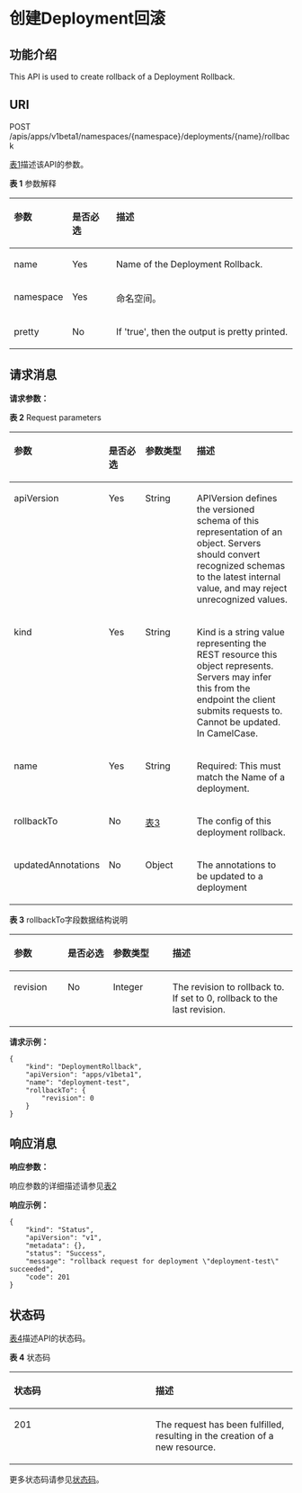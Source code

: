 # 创建Deployment回滚<a name="cci_02_0026"></a>

## 功能介绍<a name="zh-cn_topic_0091433672_section41398477"></a>

This API is used to create rollback of a Deployment Rollback.

## URI<a name="zh-cn_topic_0091433672_section37041974"></a>

POST /apis/apps/v1beta1/namespaces/\{namespace\}/deployments/\{name\}/rollback

[表1](#zh-cn_topic_0091433672_d0e34843)描述该API的参数。

**表 1**  参数解释

<a name="zh-cn_topic_0091433672_d0e34843"></a>
<table><thead align="left"><tr id="zh-cn_topic_0091433672_row27299130"><th class="cellrowborder" valign="top" width="16.16%" id="mcps1.2.4.1.1"><p id="zh-cn_topic_0091433672_p65652297517"><a name="zh-cn_topic_0091433672_p65652297517"></a><a name="zh-cn_topic_0091433672_p65652297517"></a>参数</p>
</th>
<th class="cellrowborder" valign="top" width="16.16%" id="mcps1.2.4.1.2"><p id="zh-cn_topic_0091433672_p165661629135114"><a name="zh-cn_topic_0091433672_p165661629135114"></a><a name="zh-cn_topic_0091433672_p165661629135114"></a>是否必选</p>
</th>
<th class="cellrowborder" valign="top" width="67.67999999999999%" id="mcps1.2.4.1.3"><p id="zh-cn_topic_0091433672_p14567629115114"><a name="zh-cn_topic_0091433672_p14567629115114"></a><a name="zh-cn_topic_0091433672_p14567629115114"></a>描述</p>
</th>
</tr>
</thead>
<tbody><tr id="zh-cn_topic_0091433672_row41719447"><td class="cellrowborder" valign="top" width="16.16%" headers="mcps1.2.4.1.1 "><p id="zh-cn_topic_0091433672_p23832023"><a name="zh-cn_topic_0091433672_p23832023"></a><a name="zh-cn_topic_0091433672_p23832023"></a>name</p>
</td>
<td class="cellrowborder" valign="top" width="16.16%" headers="mcps1.2.4.1.2 "><p id="zh-cn_topic_0091433672_p51345720"><a name="zh-cn_topic_0091433672_p51345720"></a><a name="zh-cn_topic_0091433672_p51345720"></a>Yes</p>
</td>
<td class="cellrowborder" valign="top" width="67.67999999999999%" headers="mcps1.2.4.1.3 "><p id="zh-cn_topic_0091433672_p65362657"><a name="zh-cn_topic_0091433672_p65362657"></a><a name="zh-cn_topic_0091433672_p65362657"></a>Name of the Deployment Rollback.</p>
</td>
</tr>
<tr id="zh-cn_topic_0091433672_row51393009"><td class="cellrowborder" valign="top" width="16.16%" headers="mcps1.2.4.1.1 "><p id="zh-cn_topic_0091433672_p2084186"><a name="zh-cn_topic_0091433672_p2084186"></a><a name="zh-cn_topic_0091433672_p2084186"></a>namespace</p>
</td>
<td class="cellrowborder" valign="top" width="16.16%" headers="mcps1.2.4.1.2 "><p id="zh-cn_topic_0091433672_p34601376"><a name="zh-cn_topic_0091433672_p34601376"></a><a name="zh-cn_topic_0091433672_p34601376"></a>Yes</p>
</td>
<td class="cellrowborder" valign="top" width="67.67999999999999%" headers="mcps1.2.4.1.3 "><p id="zh-cn_topic_0079615000_p8332925"><a name="zh-cn_topic_0079615000_p8332925"></a><a name="zh-cn_topic_0079615000_p8332925"></a>命名空间。</p>
</td>
</tr>
<tr id="zh-cn_topic_0091433672_row58579196"><td class="cellrowborder" valign="top" width="16.16%" headers="mcps1.2.4.1.1 "><p id="zh-cn_topic_0091433672_p47294440"><a name="zh-cn_topic_0091433672_p47294440"></a><a name="zh-cn_topic_0091433672_p47294440"></a>pretty</p>
</td>
<td class="cellrowborder" valign="top" width="16.16%" headers="mcps1.2.4.1.2 "><p id="zh-cn_topic_0091433672_p5644428"><a name="zh-cn_topic_0091433672_p5644428"></a><a name="zh-cn_topic_0091433672_p5644428"></a>No</p>
</td>
<td class="cellrowborder" valign="top" width="67.67999999999999%" headers="mcps1.2.4.1.3 "><p id="zh-cn_topic_0091433672_p54545553"><a name="zh-cn_topic_0091433672_p54545553"></a><a name="zh-cn_topic_0091433672_p54545553"></a>If 'true', then the output is pretty printed.</p>
</td>
</tr>
</tbody>
</table>

## 请求消息<a name="zh-cn_topic_0091433672_section64942310"></a>

**请求参数：**

**表 2**  Request parameters

<a name="zh-cn_topic_0091433672_table10173552218"></a>
<table><thead align="left"><tr id="zh-cn_topic_0091433672_row31887193"><th class="cellrowborder" valign="top" width="19%" id="mcps1.2.5.1.1"><p id="zh-cn_topic_0091433672_p32725858"><a name="zh-cn_topic_0091433672_p32725858"></a><a name="zh-cn_topic_0091433672_p32725858"></a>参数</p>
</th>
<th class="cellrowborder" valign="top" width="16%" id="mcps1.2.5.1.2"><p id="zh-cn_topic_0091433672_p33548811"><a name="zh-cn_topic_0091433672_p33548811"></a><a name="zh-cn_topic_0091433672_p33548811"></a>是否必选</p>
</th>
<th class="cellrowborder" valign="top" width="22%" id="mcps1.2.5.1.3"><p id="zh-cn_topic_0091433672_p33099132"><a name="zh-cn_topic_0091433672_p33099132"></a><a name="zh-cn_topic_0091433672_p33099132"></a>参数类型</p>
</th>
<th class="cellrowborder" valign="top" width="43%" id="mcps1.2.5.1.4"><p id="zh-cn_topic_0091433672_p63784030"><a name="zh-cn_topic_0091433672_p63784030"></a><a name="zh-cn_topic_0091433672_p63784030"></a>描述</p>
</th>
</tr>
</thead>
<tbody><tr id="zh-cn_topic_0091433672_row66232792"><td class="cellrowborder" valign="top" width="19%" headers="mcps1.2.5.1.1 "><p id="zh-cn_topic_0091433672_p63255955"><a name="zh-cn_topic_0091433672_p63255955"></a><a name="zh-cn_topic_0091433672_p63255955"></a>apiVersion</p>
</td>
<td class="cellrowborder" valign="top" width="16%" headers="mcps1.2.5.1.2 "><p id="zh-cn_topic_0091433672_p23458743"><a name="zh-cn_topic_0091433672_p23458743"></a><a name="zh-cn_topic_0091433672_p23458743"></a>Yes</p>
</td>
<td class="cellrowborder" valign="top" width="22%" headers="mcps1.2.5.1.3 "><p id="zh-cn_topic_0091433672_p21109994"><a name="zh-cn_topic_0091433672_p21109994"></a><a name="zh-cn_topic_0091433672_p21109994"></a>String</p>
</td>
<td class="cellrowborder" valign="top" width="43%" headers="mcps1.2.5.1.4 "><p id="zh-cn_topic_0091433672_p32187991"><a name="zh-cn_topic_0091433672_p32187991"></a><a name="zh-cn_topic_0091433672_p32187991"></a>APIVersion defines the versioned schema of this representation of an object. Servers should convert recognized schemas to the latest internal value, and may reject unrecognized values.</p>
</td>
</tr>
<tr id="zh-cn_topic_0091433672_row21256466"><td class="cellrowborder" valign="top" width="19%" headers="mcps1.2.5.1.1 "><p id="zh-cn_topic_0091433672_p44052166"><a name="zh-cn_topic_0091433672_p44052166"></a><a name="zh-cn_topic_0091433672_p44052166"></a>kind</p>
</td>
<td class="cellrowborder" valign="top" width="16%" headers="mcps1.2.5.1.2 "><p id="zh-cn_topic_0091433672_p11455687"><a name="zh-cn_topic_0091433672_p11455687"></a><a name="zh-cn_topic_0091433672_p11455687"></a>Yes</p>
</td>
<td class="cellrowborder" valign="top" width="22%" headers="mcps1.2.5.1.3 "><p id="zh-cn_topic_0091433672_p55495420"><a name="zh-cn_topic_0091433672_p55495420"></a><a name="zh-cn_topic_0091433672_p55495420"></a>String</p>
</td>
<td class="cellrowborder" valign="top" width="43%" headers="mcps1.2.5.1.4 "><p id="zh-cn_topic_0091433672_p65944013"><a name="zh-cn_topic_0091433672_p65944013"></a><a name="zh-cn_topic_0091433672_p65944013"></a>Kind is a string value representing the REST resource this object represents. Servers may infer this from the endpoint the client submits requests to. Cannot be updated. In CamelCase.</p>
</td>
</tr>
<tr id="zh-cn_topic_0091433672_row56625212"><td class="cellrowborder" valign="top" width="19%" headers="mcps1.2.5.1.1 "><p id="zh-cn_topic_0091433672_p23239492"><a name="zh-cn_topic_0091433672_p23239492"></a><a name="zh-cn_topic_0091433672_p23239492"></a>name</p>
</td>
<td class="cellrowborder" valign="top" width="16%" headers="mcps1.2.5.1.2 "><p id="zh-cn_topic_0091433672_p3350684"><a name="zh-cn_topic_0091433672_p3350684"></a><a name="zh-cn_topic_0091433672_p3350684"></a>Yes</p>
</td>
<td class="cellrowborder" valign="top" width="22%" headers="mcps1.2.5.1.3 "><p id="zh-cn_topic_0091433672_p2969964"><a name="zh-cn_topic_0091433672_p2969964"></a><a name="zh-cn_topic_0091433672_p2969964"></a>String</p>
</td>
<td class="cellrowborder" valign="top" width="43%" headers="mcps1.2.5.1.4 "><p id="zh-cn_topic_0091433672_p39240541"><a name="zh-cn_topic_0091433672_p39240541"></a><a name="zh-cn_topic_0091433672_p39240541"></a>Required: This must match the Name of a deployment.</p>
</td>
</tr>
<tr id="zh-cn_topic_0091433672_row17620553"><td class="cellrowborder" valign="top" width="19%" headers="mcps1.2.5.1.1 "><p id="zh-cn_topic_0091433672_p17978702"><a name="zh-cn_topic_0091433672_p17978702"></a><a name="zh-cn_topic_0091433672_p17978702"></a>rollbackTo</p>
</td>
<td class="cellrowborder" valign="top" width="16%" headers="mcps1.2.5.1.2 "><p id="zh-cn_topic_0091433672_p46988743"><a name="zh-cn_topic_0091433672_p46988743"></a><a name="zh-cn_topic_0091433672_p46988743"></a>No</p>
</td>
<td class="cellrowborder" valign="top" width="22%" headers="mcps1.2.5.1.3 "><p id="zh-cn_topic_0091433672_p47991837"><a name="zh-cn_topic_0091433672_p47991837"></a><a name="zh-cn_topic_0091433672_p47991837"></a><a href="#zh-cn_topic_0091433672_table3169229152410">表3</a></p>
</td>
<td class="cellrowborder" valign="top" width="43%" headers="mcps1.2.5.1.4 "><p id="zh-cn_topic_0091433672_p22331121"><a name="zh-cn_topic_0091433672_p22331121"></a><a name="zh-cn_topic_0091433672_p22331121"></a>The config of this deployment rollback.</p>
</td>
</tr>
<tr id="zh-cn_topic_0091433672_row66762365"><td class="cellrowborder" valign="top" width="19%" headers="mcps1.2.5.1.1 "><p id="zh-cn_topic_0091433672_p39042521"><a name="zh-cn_topic_0091433672_p39042521"></a><a name="zh-cn_topic_0091433672_p39042521"></a>updatedAnnotations</p>
</td>
<td class="cellrowborder" valign="top" width="16%" headers="mcps1.2.5.1.2 "><p id="zh-cn_topic_0091433672_p8327600"><a name="zh-cn_topic_0091433672_p8327600"></a><a name="zh-cn_topic_0091433672_p8327600"></a>No</p>
</td>
<td class="cellrowborder" valign="top" width="22%" headers="mcps1.2.5.1.3 "><p id="zh-cn_topic_0091433672_p3447020"><a name="zh-cn_topic_0091433672_p3447020"></a><a name="zh-cn_topic_0091433672_p3447020"></a>Object</p>
</td>
<td class="cellrowborder" valign="top" width="43%" headers="mcps1.2.5.1.4 "><p id="zh-cn_topic_0091433672_p10773237"><a name="zh-cn_topic_0091433672_p10773237"></a><a name="zh-cn_topic_0091433672_p10773237"></a>The annotations to be updated to a deployment</p>
</td>
</tr>
</tbody>
</table>

**表 3**  rollbackTo字段数据结构说明

<a name="zh-cn_topic_0091433672_table3169229152410"></a>
<table><thead align="left"><tr id="zh-cn_topic_0091433672_row49859166"><th class="cellrowborder" valign="top" width="19%" id="mcps1.2.5.1.1"><p id="zh-cn_topic_0091433672_p12060663"><a name="zh-cn_topic_0091433672_p12060663"></a><a name="zh-cn_topic_0091433672_p12060663"></a>参数</p>
</th>
<th class="cellrowborder" valign="top" width="16%" id="mcps1.2.5.1.2"><p id="zh-cn_topic_0091433672_p37389616"><a name="zh-cn_topic_0091433672_p37389616"></a><a name="zh-cn_topic_0091433672_p37389616"></a>是否必选</p>
</th>
<th class="cellrowborder" valign="top" width="21%" id="mcps1.2.5.1.3"><p id="zh-cn_topic_0091433672_p8660017"><a name="zh-cn_topic_0091433672_p8660017"></a><a name="zh-cn_topic_0091433672_p8660017"></a>参数类型</p>
</th>
<th class="cellrowborder" valign="top" width="44%" id="mcps1.2.5.1.4"><p id="zh-cn_topic_0091433672_p30372771"><a name="zh-cn_topic_0091433672_p30372771"></a><a name="zh-cn_topic_0091433672_p30372771"></a>描述</p>
</th>
</tr>
</thead>
<tbody><tr id="zh-cn_topic_0091433672_row44275373"><td class="cellrowborder" valign="top" width="19%" headers="mcps1.2.5.1.1 "><p id="zh-cn_topic_0091433672_p29535480"><a name="zh-cn_topic_0091433672_p29535480"></a><a name="zh-cn_topic_0091433672_p29535480"></a>revision</p>
</td>
<td class="cellrowborder" valign="top" width="16%" headers="mcps1.2.5.1.2 "><p id="zh-cn_topic_0091433672_p43563692"><a name="zh-cn_topic_0091433672_p43563692"></a><a name="zh-cn_topic_0091433672_p43563692"></a>No</p>
</td>
<td class="cellrowborder" valign="top" width="21%" headers="mcps1.2.5.1.3 "><p id="zh-cn_topic_0091433672_p38998127"><a name="zh-cn_topic_0091433672_p38998127"></a><a name="zh-cn_topic_0091433672_p38998127"></a>Integer</p>
</td>
<td class="cellrowborder" valign="top" width="44%" headers="mcps1.2.5.1.4 "><p id="zh-cn_topic_0091433672_p4731756"><a name="zh-cn_topic_0091433672_p4731756"></a><a name="zh-cn_topic_0091433672_p4731756"></a>The revision to rollback to. If set to 0, rollback to the last revision.</p>
</td>
</tr>
</tbody>
</table>

**请求示例：**

```
{
    "kind": "DeploymentRollback", 
    "apiVersion": "apps/v1beta1", 
    "name": "deployment-test", 
    "rollbackTo": {
        "revision": 0
    }
}
```

## 响应消息<a name="zh-cn_topic_0091433672_section47609878"></a>

**响应参数：**

响应参数的详细描述请参见[表2](#zh-cn_topic_0091433672_table10173552218)

**响应示例：**

```
{
    "kind": "Status", 
    "apiVersion": "v1", 
    "metadata": {}, 
    "status": "Success", 
    "message": "rollback request for deployment \"deployment-test\" succeeded", 
    "code": 201
}
```

## 状态码<a name="zh-cn_topic_0091433672_section25835719"></a>

[表4](#zh-cn_topic_0091433672_d0e35052)描述API的状态码。

**表 4**  状态码

<a name="zh-cn_topic_0091433672_d0e35052"></a>
<table><thead align="left"><tr id="zh-cn_topic_0091433672_row49033913"><th class="cellrowborder" valign="top" width="50%" id="mcps1.2.3.1.1"><p id="zh-cn_topic_0091433672_p12324050"><a name="zh-cn_topic_0091433672_p12324050"></a><a name="zh-cn_topic_0091433672_p12324050"></a>状态码</p>
</th>
<th class="cellrowborder" valign="top" width="50%" id="mcps1.2.3.1.2"><p id="zh-cn_topic_0091433672_p58723999"><a name="zh-cn_topic_0091433672_p58723999"></a><a name="zh-cn_topic_0091433672_p58723999"></a>描述</p>
</th>
</tr>
</thead>
<tbody><tr id="zh-cn_topic_0091433672_row59023497"><td class="cellrowborder" valign="top" width="50%" headers="mcps1.2.3.1.1 "><p id="zh-cn_topic_0091433672_p16173943"><a name="zh-cn_topic_0091433672_p16173943"></a><a name="zh-cn_topic_0091433672_p16173943"></a>201</p>
</td>
<td class="cellrowborder" valign="top" width="50%" headers="mcps1.2.3.1.2 "><p id="zh-cn_topic_0091433672_p35021010"><a name="zh-cn_topic_0091433672_p35021010"></a><a name="zh-cn_topic_0091433672_p35021010"></a>The request has been fulfilled, resulting in the creation of a new resource.</p>
</td>
</tr>
</tbody>
</table>

更多状态码请参见[状态码](状态码.md)。

